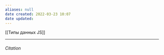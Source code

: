 ```yaml
---
aliases: null
date created: 2022-03-23 10:07
date updated:
---
```


[[Типы данных JS]]

---

###### Citation

